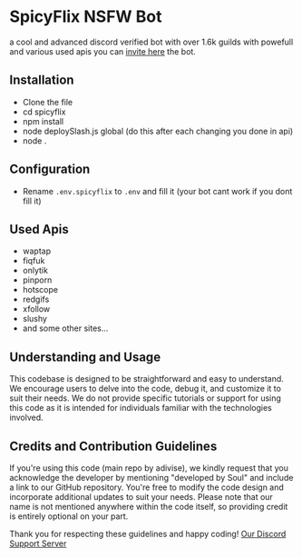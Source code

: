 # SpicyFlix NSFW Bot
a cool and advanced discord verified bot with over 1.6k guilds with powefull and various used apis you can [invite here](https://discord.com/oauth2/authorize?client_id=1185495860008730745&permissions=259845838912&integration_type=0&scope=bot) the bot.

## Installation
- Clone the file
- cd spicyflix
- npm install
- node deploySlash.js global (do this after each changing you done in api)
- node .


## Configuration
- Rename `.env.spicyflix` to `.env` and fill it (your bot cant work if you dont fill it)

## Used Apis
- waptap
- fiqfuk
- onlytik
- pinporn
- hotscope
- redgifs
- xfollow
- slushy
- and some other sites...

## Understanding and Usage
This codebase is designed to be straightforward and easy to understand. 
We encourage users to delve into the code, debug it, and customize it to suit their needs. 
We do not provide specific tutorials or support for using this code as it is intended for individuals familiar with the technologies involved.

## Credits and Contribution Guidelines
If you're using this code (main repo by adivise), we kindly request that you acknowledge the developer by mentioning "developed by Soul" and include a link to our GitHub repository. 
You're free to modify the code design and incorporate additional updates to suit your needs.
Please note that our name is not mentioned anywhere within the code itself, so providing credit is entirely optional on your part.

Thank you for respecting these guidelines and happy coding!  [Our Discord Support Server](https://discord.gg/KKCVmtTZwB)
